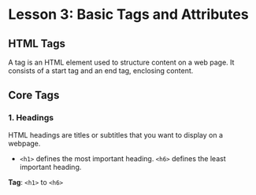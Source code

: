 # **Lesson 3: Basic Tags and Attributes**

## **HTML Tags**

 A tag is an HTML element used to structure content on a web page. It consists of a start tag and an end tag, enclosing content.

## **Core Tags**

### **1. Headings**

HTML headings are titles or subtitles that you want to display on a webpage.
- `<h1>`  defines the most important heading.  `<h6>`  defines the least important heading.

**Tag**: `<h1>` to `<h6>`
           
        
<!--stackedit_data:
eyJoaXN0b3J5IjpbMTEzNjI5OTAyMl19
-->